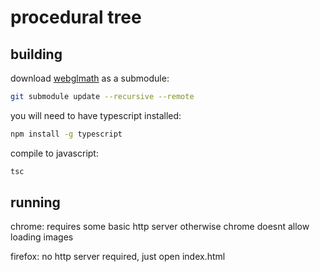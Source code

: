 # procedural tree

## building

download [webglmath](https://github.com/szecsi/WebGLMath) as a submodule:
```bash
git submodule update --recursive --remote
```

you will need to have typescript installed:
```bash
npm install -g typescript
```

compile to javascript:
```bash
tsc
```

## running

chrome: requires some basic http server otherwise chrome doesnt allow loading images

firefox: no http server required, just open index.html
